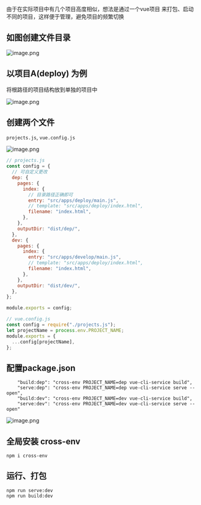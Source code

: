 由于在实际项目中有几个项目高度相似，想法是通过一个vue项目 来打包、启动不同的项目，这样便于管理，避免项目的频繁切换

## 如图创建文件目录
![image.png](https://p6-juejin.byteimg.com/tos-cn-i-k3u1fbpfcp/6d8a9d654aec4dfe8d71e1c375a95992~tplv-k3u1fbpfcp-watermark.image?)

## 以项目A(deploy) 为例

将根路径的项目结构放到单独的项目中

![image.png](https://p9-juejin.byteimg.com/tos-cn-i-k3u1fbpfcp/90e0792a091d4d33831856d492c260e2~tplv-k3u1fbpfcp-watermark.image?)

## 创建两个文件

`projects.js`, `vue.config.js`

![image.png](https://p6-juejin.byteimg.com/tos-cn-i-k3u1fbpfcp/3284e88809c44c7a8635806b61476c2c~tplv-k3u1fbpfcp-watermark.image?)


```js
// projects.js
const config = {
  // 可自定义更改
  dep: {
    pages: {
      index: {
        // 目录路径正确即可
        entry: "src/apps/deploy/main.js",
        // template: "src/apps/deploy/index.html",
        filename: "index.html",
      },
    },
    outputDir: "dist/dep/",
  },
  dev: {
    pages: {
      index: {
        entry: "src/apps/develop/main.js",
        // template: "src/apps/deploy/index.html",
        filename: "index.html",
      },
    },
    outputDir: "dist/dev/",
  },
};

module.exports = config;

```


```js
// vue.config.js
const config = require("./projects.js");
let projectName = process.env.PROJECT_NAME;
module.exports = {
  ...config[projectName],
};
```

## 配置package.json
```
    "build:dep": "cross-env PROJECT_NAME=dep vue-cli-service build",
    "serve:dep": "cross-env PROJECT_NAME=dep vue-cli-service serve --open",
    "build:dev": "cross-env PROJECT_NAME=dev vue-cli-service build",
    "serve:dev": "cross-env PROJECT_NAME=dev vue-cli-service serve --open"
```
![image.png](https://p9-juejin.byteimg.com/tos-cn-i-k3u1fbpfcp/0c29e3d87dca43b88df60a507dd21bb2~tplv-k3u1fbpfcp-watermark.image?)

## 全局安装 cross-env
```
npm i cross-env
```

## 运行、打包
```
npm run serve:dev
npm run build:dev
```
